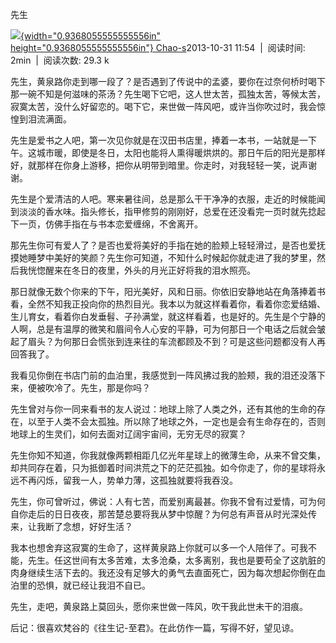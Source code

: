 先生

[![](media/image1.jpeg){width="0.9368055555555556in"
height="0.9368055555555556in"} Chao-s](https://pianke.me/pages/user/user.html?uid=138433)2013-10-31
11:54  |  阅读时间: 2min  |  阅读次数: 29.3 k

先生，黄泉路你走到哪一段了？是否遇到了传说中的孟婆，要你在过奈何桥时喝下那一碗不知是何滋味的茶汤？先生喝下它吧，这人世太苦，孤独太苦，等候太苦，寂寞太苦，没什么好留恋的。喝下它，来世做一阵风吧，或许当你吹过时，我会惊惶到泪流满面。

先生是爱书之人吧，第一次见你就是在汉田书店里，捧着一本书，一站就是一下午。这城市暖，即使是冬日，太阳也能将人熏得暖烘烘的。那日午后的阳光是那样好，就那样在你身上游移，把你从明带到暗里。你走时，对我轻轻一笑，说声谢谢。

先生是个爱清洁的人吧。寒来暑往间，总是那么干干净净的衣服，走近的时候能闻到淡淡的香水味。指头修长，指甲修剪的刚刚好，总爱在还没看完一页时就先捻起下一页，仿佛手指在与书本恋爱缠绵，不舍离开。

那先生你可有爱人了？是否也爱将美好的手指在她的脸颊上轻轻滑过，是否也爱抚摸她睡梦中美好的笑颜？先生你可知道，不知什么时候起你就走进了我的梦里，然后我恍惚醒来在冬日的夜里，外头的月光正好将我的泪水照亮。

那日就像无数个你来的下午，阳光美好，风和日丽。你依旧安静地站在角落捧着书看，全然不知我正投向你的热烈目光。我本以为就这样看着你，看着你恋爱结婚、生儿育女，看着你白发垂髫、子孙满堂，就这样看着，也是好的。先生是个宁静的人啊，总是有温厚的微笑和眉间令人心安的平静，可为何那日一个电话之后就会皱起了眉头？为何那日会慌张到连来往的车流都顾及不到？可是这些问题都没有人再回答我了。

我看见你倒在书店门前的血泊里，我感觉到一阵风拂过我的脸颊，我的泪还没落下来，便被吹冷了。先生，那是你吗？

先生曾对与你一同来看书的友人说过：地球上除了人类之外，还有其他的生命的存在，以至于人类不会太孤独。所以除了地球之外，一定也是会有生命存在的，否则地球上的生灵们，如何去面对辽阔宇宙间，无穷无尽的寂寞？

先生你知不知道，你我就像两颗相距几亿光年星球上的微薄生命，从来不曾交集，却共同存在着，只为抵御着时间洪荒之下的茫茫孤独。如今你走了，你的星球将永远不再闪烁，留我一人，势单力薄，这孤独就要将我吞没。

先生，你可曾听过，佛说：人有七苦，而爱别离最甚。你我不曾有过爱情，可为何自你走后的日日夜夜，那苦楚总要将我从梦中惊醒？为何总有声音从时光深处传来，让我断了念想，好好生活？

我本也想舍弃这寂寞的生命了，这样黄泉路上你就可以多一个人陪伴了。可我不能，先生。任这世间有太多苦难，太多沧桑，太多离别，我也是要苟全了这肮脏的肉身继续生活下去的。我还没有足够大的勇气去直面死亡，因为每次想起你倒在血泊里的恐惧，就已经让我泪不自已。

先生，走吧，黄泉路上莫回头，愿你来世做一阵风，吹干我此世未干的泪痕。

后记：很喜欢梵谷的《往生记-至君》。在此仿作一篇，写得不好，望见谅。
